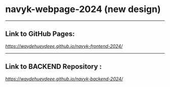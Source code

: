 # navyk-webpage-2024 (new design)

___

## Link to GitHub Pages:

*https://waydehueydeee.github.io/navyk-frontend-2024/*

___

## Link to BACKEND Repository :

*https://waydehueydeee.github.io/navyk-backend-2024/*
